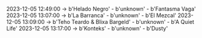 2023-12-05 12:49:00 -> b'Helado Negro' - b'unknown' - b'Fantasma Vaga'
2023-12-05 13:07:00 -> b'La Barranca' - b'unknown' - b'El Mezcal'
2023-12-05 13:09:00 -> b'Teho Teardo & Blixa Bargeld' - b'unknown' - b'A Quiet Life'
2023-12-05 13:17:00 -> b'Konteks' - b'unknown' - b'Dusty'

